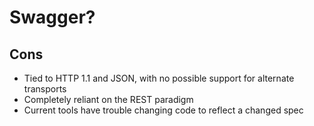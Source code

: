 
# Swagger?

## Cons

- Tied to HTTP 1.1 and JSON, with no possible support for alternate transports
- Completely reliant on the REST paradigm
- Current tools have trouble changing code to reflect a changed spec


